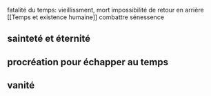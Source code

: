 fatalité du temps: 
vieillissment, mort impossibilité de retour en arrière
[[Temps et existence humaine]]
combattre sénessence

## sainteté et éternité
## procréation pour échapper au temps
## vanité

